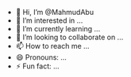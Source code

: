 - 👋 Hi, I’m @MahmudAbu
- 👀 I’m interested in ...
- 🌱 I’m currently learning ...
- 💞️ I’m looking to collaborate on ...
- 📫 How to reach me ...
- 😄 Pronouns: ...
- ⚡ Fun fact: ...

<!---
MahmudAbu/MahmudAbu is a ✨ special ✨ repository because its `README.md` (this file) appears on your GitHub profile.
You can click the Preview link to take a look at your changes.
--->
